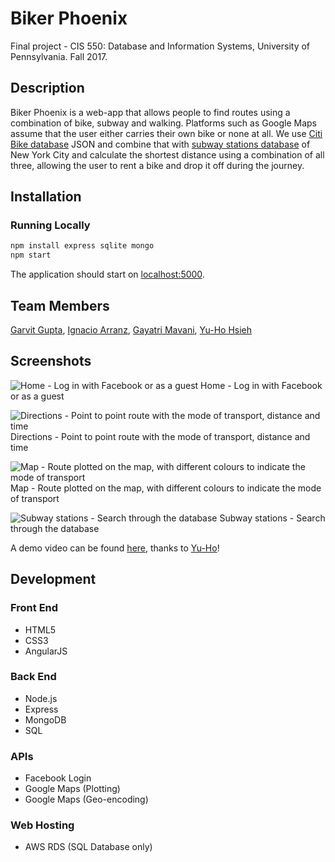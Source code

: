 # Biker Phoenix

Final project - CIS 550: Database and Information Systems, University of Pennsylvania. Fall 2017.

## Description

Biker Phoenix is a web-app that allows people to find routes using a combination of bike, subway and walking. Platforms such as Google Maps assume that the user either carries their own bike or none at all. We use [Citi Bike database](https://www.citibikenyc.com/system-data) JSON and combine that with [subway stations database](https://opendata.cityofnewyork.us) of New York City and calculate the shortest distance using a combination of all three, allowing the user to rent a bike and drop it off during the journey.

## Installation

### Running Locally

```sh
npm install express sqlite mongo
npm start
```

The application should start on [localhost:5000](http://localhost:5000/).

## Team Members

[Garvit Gupta](https://github.com/TheGarvitGupta),
[Ignacio Arranz](https://github.com/arranzignacio),
[Gayatri Mavani](https://github.com/gmavani),
[Yu-Ho Hsieh](https://github.com/HsiehYuho)

## Screenshots

![Home - Log in with Facebook or as a guest](https://raw.githubusercontent.com/TheGarvitGupta/CIS550/master/Screenshots/Screen%20Shot%202018-06-16%20at%2010.28.49%20PM.png?token=AJuzDKXb7wrXmg0OE--MGo61lUYwnE9Vks5bL0VawA%3D%3D)
Home - Log in with Facebook or as a guest

![Directions - Point to point route with the mode of transport, distance and time](https://raw.githubusercontent.com/TheGarvitGupta/CIS550/master/Screenshots/Screen%20Shot%202018-06-16%20at%2010.34.00%20PM.png?token=AJuzDMlz2bq8nBqCzHZd2OePIz8daI3Vks5bL0VjwA%3D%3D)
Directions - Point to point route with the mode of transport, distance and time

![Map - Route plotted on the map, with different colours to indicate the mode of transport](https://raw.githubusercontent.com/TheGarvitGupta/CIS550/master/Screenshots/Screen%20Shot%202018-06-16%20at%2010.34.39%20PM.png?token=AJuzDKMaKwNg7r_2DdNJ5lU1JFDMOqKnks5bL0VlwA%3D%3D)
Map - Route plotted on the map, with different colours to indicate the mode of transport

![Subway stations - Search through the database](https://raw.githubusercontent.com/TheGarvitGupta/CIS550/master/Screenshots/Screen%20Shot%202018-06-16%20at%2010.35.24%20PM.png?token=AJuzDAkmlfs4hvAAdOKPomb_5kl8NeNNks5bL0VowA%3D%3D)
Subway stations - Search through the database

A demo video can be found [here](https://youtu.be/ILKdKZQTTY0), thanks to [Yu-Ho](https://github.com/HsiehYuho)!

## Development

### Front End
* HTML5
* CSS3
* AngularJS

### Back End
* Node.js
* Express
* MongoDB
* SQL

### APIs
* Facebook Login
* Google Maps (Plotting)
* Google Maps (Geo-encoding)

### Web Hosting
* AWS RDS (SQL Database only)
